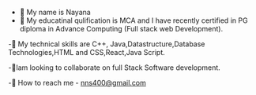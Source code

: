 - 👋 My name is Nayana
- 👀 My educatinal qulification is MCA  and
  I have recently certified in PG diploma in Advance Computing (Full stack web Development).

-🌱 My technical skills are C++, Java,Datastructure,Database Technologies,HTML and CSS,React,Java Script.

-💞Iam looking to collaborate on full Stack Software development.

-🌱 How to reach me - nns400@gmail.com

<!---
nayana400/nayana400 is a ✨ special ✨ repository because its `README.md` (this file) appears on your GitHub profile.
You can click the Preview link to take a look at your changes.
--->
